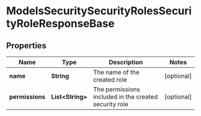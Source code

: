 

# ModelsSecuritySecurityRolesSecurityRoleResponseBase


## Properties

| Name | Type | Description | Notes |
|------------ | ------------- | ------------- | -------------|
|**name** | **String** | The name of the created role |  [optional] |
|**permissions** | **List&lt;String&gt;** | The permissions included in the created security role |  [optional] |



